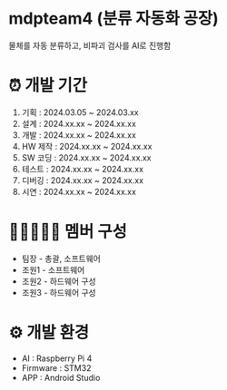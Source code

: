 # mdpteam4 (분류 자동화 공장)
물체를 자동 분류하고, 비파괴 검사를 AI로 진행함
# ⏰ 개발 기간
1. 기획 : 2024.03.05 ~ 2024.03.xx
2. 설계 : 2024.xx.xx ~ 2024.xx.xx
3. 개발 : 2024.xx.xx ~ 2024.xx.xx
  1. HW 제작 : 2024.xx.xx ~ 2024.xx.xx
  2. SW 코딩 : 2024.xx.xx ~ 2024.xx.xx
4. 테스트 : 2024.xx.xx ~ 2024.xx.xx
5. 디버깅 : 2024.xx.xx ~ 2024.xx.xx
6. 시연 : 2024.xx.xx ~ 2024.xx.xx
# 👨🏻‍🤝‍👨🏻 멤버 구성
- 팀장 - 총괄, 소프트웨어
- 조원1 - 소프트웨어
- 조원2 - 하드웨어 구성
- 조원3 - 하드웨어 구성
# ⚙ 개발 환경
- AI : Raspberry Pi 4
- Firmware : STM32
- APP : Android Studio
